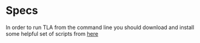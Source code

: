 # Specs
In order to run TLA from the command line you should download and install some helpful set of
scripts from [here](https://github.com/pmer/tla-bin)